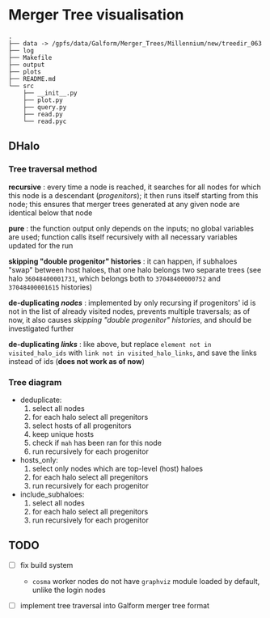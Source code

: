 Merger Tree visualisation
=========================

	.
	├── data -> /gpfs/data/Galform/Merger_Trees/Millennium/new/treedir_063
	├── log
	├── Makefile
	├── output
	├── plots
	├── README.md
	└── src
	    ├── __init__.py
	    ├── plot.py
	    ├── query.py
	    ├── read.py
	    └── read.pyc

## DHalo

### Tree traversal method

**recursive**
: every time a node is reached, it searches for all nodes for
	which this node is a descendant (*progenitors*);	it then runs itself starting
	from this node; this ensures that merger trees generated at any given node
	are identical below that node

**pure**
: the function output only depends on the inputs;  no global
	variables are used;  function calls itself recursively with all necessary
	variables updated for the run

**skipping "double progenitor" histories**
: it can happen, if subhaloes "swap" between host haloes, that one halo
	belongs two separate trees (see halo `36048400001731`, which belongs both to
	`37048400000752` and `37048400001615` histories)

**de-duplicating *nodes***
: implemented by only recursing if progenitors' id is not in the list of
	already visited nodes, prevents multiple traversals;	as of now, it also
	causes *skipping "double progenitor" histories*, and should be investigated
	further

**de-duplicating *links***
: like above, but replace `element not in visited_halo_ids` with `link not in
  visited_halo_links`, and save the links instead of ids (**does not work as of
	now**)

### Tree diagram

- deduplicate:
	1. select all nodes
	1. for each halo select all pregenitors
	1. select hosts of all progenitors
	1. keep unique hosts
	1. check if `mah` has been ran for this node
	1. run recursively for each progenitor
- hosts_only:
	1. select only nodes which are top-level (host) haloes
	1. for each halo select all pregenitors
	1. run recursively for each progenitor
- include_subhaloes:
	1. select all nodes
	1. for each halo select all pregenitors
	1. run recursively for each progenitor

## TODO

- [ ] fix build system
	- `cosma` worker nodes do not have `graphviz` module loaded by default, unlike
		the login nodes
- [ ] implement tree traversal into Galform merger tree format

